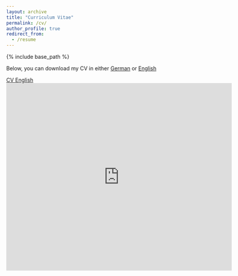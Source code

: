 ```yaml
---
layout: archive
title: "Curriculum Vitae"
permalink: /cv/
author_profile: true
redirect_from:
  - /resume
---
```


{% include base_path %}

Below, you can download my CV <i class="fa-solid fa-user"></i> in either [German](http://academicpages.github.io/files/CV_Birkenmaier_27_10_2021.pdf) or [English](http://academicpages.github.io/files/CV_Birkenmaier_27_10_2021.pdf)

[CV English](http://academicpages.github.io/files/CV_Birkenmaier.pdf)
<embed src="https://lukasbirki.github.io/files/CV_Birkenmaier.pdf" type="application/pdf" width="600px" height="500px" />